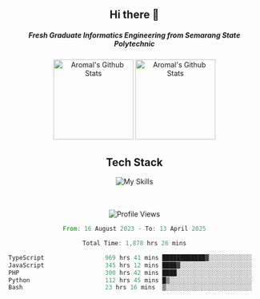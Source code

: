 <div align="center">
  <h2>Hi there 👋</h2>

  <h5>Fresh Graduate Informatics Engineering from Semarang State Polytechnic</h5>

  <img
    height="160"
    alt="Aromal's Github Stats"
    src="https://github-readme-stats.vercel.app/api?username=dafariski77&show_icons=true&theme=tokyonight&count_private=true"
  />
  <img
    alt="Aromal's Github Stats"
    height="160"
    src="https://github-readme-stats.vercel.app/api/top-langs/?username=dafariski77&layout=compact&theme=tokyonight"
  />

  <h2>Tech Stack</h2>
  
![My Skills](https://simpleskill.icons.workers.dev/svg?i=typescript,next.js,react,tailwindcss,shadcnui,reactquery,prisma,socketdotio,zod)

  <br /><br />
  <img src="https://komarev.com/ghpvc/?username=dafariski77&abbreviated=true" alt="Profile Views">
    
  <!--START_SECTION:waka-->

```rust
From: 16 August 2023 - To: 13 April 2025

Total Time: 1,878 hrs 26 mins

TypeScript                 969 hrs 41 mins ████████████▓░░░░░░░░░░░░   51.18 %
JavaScript                 345 hrs 12 mins ████▓░░░░░░░░░░░░░░░░░░░░   18.22 %
PHP                        300 hrs 42 mins ████░░░░░░░░░░░░░░░░░░░░░   15.87 %
Python                     112 hrs 45 mins █▒░░░░░░░░░░░░░░░░░░░░░░░   05.95 %
Bash                       23 hrs 16 mins  ▒░░░░░░░░░░░░░░░░░░░░░░░░   01.23 %
```

<!--END_SECTION:waka-->
</div>

